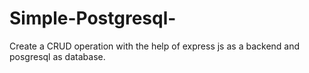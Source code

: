 # Simple-Postgresql-
Create a CRUD operation with the help of express js as a backend and posgresql as database.
